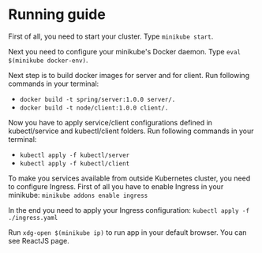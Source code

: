# Running guide
First of all, you need to start your cluster. Type `minikube start`.

Next you need to configure your minikube's Docker daemon. Type `eval $(minikube docker-env)`.

Next step is to build docker images for server and for client. Run following commands in your terminal:
- `docker build -t spring/server:1.0.0 server/.`
- `docker build -t node/client:1.0.0 client/.`

Now you have to apply service/client configurations defined in kubectl/service and kubectl/client folders. Run following commands in your terminal:
- `kubectl apply -f kubectl/server`
- `kubectl apply -f kubectl/client`

To make you services available from outside Kubernetes cluster, you need to configure Ingress. First of all you have to enable Ingress in your minikube: `minikube addons enable ingress`

In the end you need to apply your Ingress configuration: `kubectl apply -f ./ingress.yaml`

Run `xdg-open $(minikube ip)` to run app in your default browser. You can see ReactJS page.

